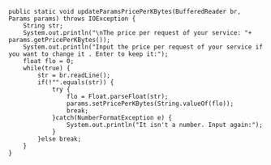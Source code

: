     public static void updateParamsPricePerKBytes(BufferedReader br, Params params) throws IOException {
        String str;
        System.out.println("\nThe price per request of your service: "+ params.getPricePerKBytes());
        System.out.println("Input the price per request of your service if you want to change it . Enter to keep it:");
        float flo = 0;
        while(true) {
            str = br.readLine();
            if(!"".equals(str)) {
                try {
                    flo = Float.parseFloat(str);
                    params.setPricePerKBytes(String.valueOf(flo));
                    break;
                }catch(NumberFormatException e) {
                    System.out.println("It isn't a number. Input again:");
                }
            }else break;
        }
    }